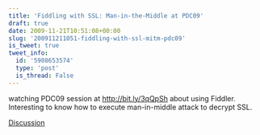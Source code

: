 ```yaml
---
title: 'Fiddling with SSL: Man-in-the-Middle at PDC09'
draft: true
date: 2009-11-21T10:51:08+00:00
slug: '200911211051-fiddling-with-ssl-mitm-pdc09'
is_tweet: true
tweet_info:
  id: '5908653574'
  type: 'post'
  is_thread: False
---
```




watching PDC09 session at http://bit.ly/3qQpSh about using Fiddler. Interesting to know how to execute man-in-middle attack to decrypt SSL.

[Discussion](https://x.com/sytelus/status/5908653574)
